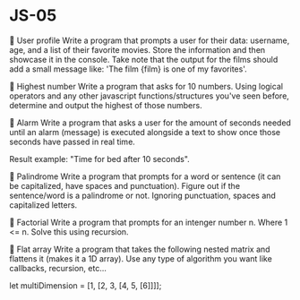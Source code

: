 # JS-05
🌱 User profile
Write a program that prompts a user for their data: username, age, and a list of their favorite movies. Store the information and then showcase it in the console. Take note that the output for the films should add a small message like: 'The film {film} is one of my favorites'.

🌱 Highest number
Write a program that asks for 10 numbers. Using logical operators and any other javascript functions/structures you've seen before, determine and output the highest of those numbers.

🌱 Alarm
Write a program that asks a user for the amount of seconds needed until an alarm (message) is executed alongside a text to show once those seconds have passed in real time.

Result example: "Time for bed after 10 seconds".

🌱 Palindrome
Write a program that prompts for a word or sentence (it can be capitalized, have spaces and punctuation). Figure out if the sentence/word is a palindrome or not. Ignoring punctuation, spaces and capitalized letters.

🌱 Factorial
Write a program that prompts for an intenger number n. Where  1 <= n. Solve this using recursion.

🌱 Flat array
Write a program that takes the following nested matrix and flattens it (makes it a 1D array). Use any type of algorithm you want like callbacks, recursion, etc...

let multiDimension = [1, [2, 3, [4, 5, [6]]]];